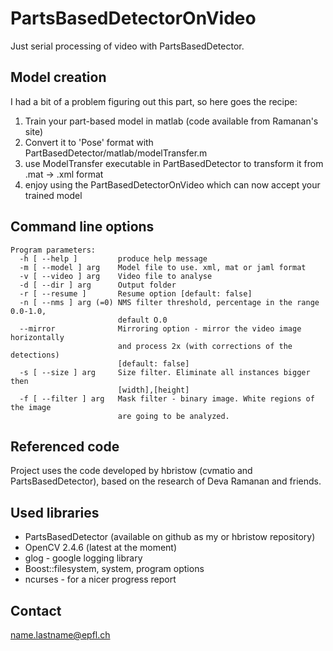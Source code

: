 PartsBasedDetectorOnVideo
=========================

Just serial processing of video with PartsBasedDetector.


Model creation
--------------

I had a bit of a problem figuring out this part, so here goes the recipe:

 1. Train your part-based model in matlab (code available from Ramanan's site)
 2. Convert it to 'Pose' format with PartBasedDetector/matlab/modelTransfer.m
 3. use ModelTransfer executable in PartBasedDetector to transform it from .mat -> .xml format
 4. enjoy using the PartBasedDetectorOnVideo which can now accept your trained model

Command line options
--------------------

```
Program parameters:
  -h [ --help ]         produce help message
  -m [ --model ] arg    Model file to use. xml, mat or jaml format
  -v [ --video ] arg    Video file to analyse
  -d [ --dir ] arg      Output folder
  -r [ --resume ]       Resume option [default: false]
  -n [ --nms ] arg (=0) NMS filter threshold, percentage in the range 0.0-1.0, 
                        default O.0
  --mirror              Mirroring option - mirror the video image horizontally 
                        and process 2x (with corrections of the detections) 
                        [default: false]
  -s [ --size ] arg     Size filter. Eliminate all instances bigger then 
                        [width],[height]
  -f [ --filter ] arg   Mask filter - binary image. White regions of the image 
                        are going to be analyzed.
```


Referenced code
---------------

Project uses the code developed by hbristow (cvmatio and PartsBasedDetector), based on the research of Deva Ramanan and friends.

Used libraries
--------------

 * PartsBasedDetector (available on github as my or hbristow repository)
 * OpenCV 2.4.6 (latest at the moment)
 * glog - google logging library
 * Boost::filesystem, system, program options
 * ncurses - for a nicer progress report

Contact
-------
name.lastname@epfl.ch
